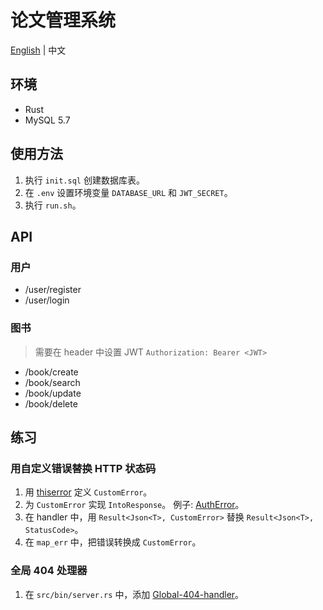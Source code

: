 # 论文管理系统

[English](README.md) | 中文

## 环境
- Rust
- MySQL 5.7

## 使用方法
1. 执行 `init.sql` 创建数据库表。
2. 在 `.env` 设置环境变量 `DATABASE_URL` 和 `JWT_SECRET`。
3. 执行 `run.sh`。


## API

### 用户
- /user/register
- /user/login

### 图书
> 需要在 header 中设置 JWT `Authorization: Bearer <JWT>`
- /book/create
- /book/search
- /book/update
- /book/delete

## 练习
### 用自定义错误替换 HTTP 状态码
1. 用 [thiserror](https://github.com/dtolnay/thiserror) 定义 `CustomError`。
2. 为 `CustomError` 实现 `IntoResponse`。 例子: [AuthError](https://github.com/tokio-rs/axum/blob/main/examples/jwt/src/main.rs#L142)。
3. 在 handler 中，用 `Result<Json<T>, CustomError>` 替换 `Result<Json<T>, StatusCode>`。
4. 在 `map_err` 中，把错误转换成 `CustomError`。

### 全局 404 处理器
1. 在 `src/bin/server.rs` 中，添加 [Global-404-handler](https://github.com/tokio-rs/axum/tree/main/examples/global-404-handler)。
